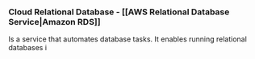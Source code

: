 ### Cloud Relational Database - [[AWS Relational Database Service|Amazon RDS]]

Is a service that automates database tasks.
It enables running relational databases i

